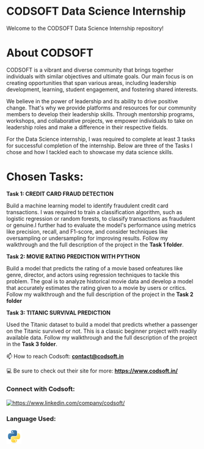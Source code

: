 # CODSOFT Data Science Internship
Welcome to the CODSOFT Data Science Internship repository! 

# About CODSOFT

CODSOFT is a vibrant and diverse community that brings
together individuals with similar objectives and ultimate goals.
Our main focus is on creating opportunities that span various
areas, including leadership development, learning, student
engagement, and fostering shared interests.

We believe in the power of leadership and its ability to drive
positive change. That's why we provide platforms and resources
for our community members to develop their leadership skills.
Through mentorship programs, workshops, and collaborative
projects, we empower individuals to take on leadership roles
and make a difference in their respective fields.

For the Data Science internship, I was required to complete at least
3 tasks for successful completion of the internship.
Below are three of the Tasks I chose and how I tackled each to showcase my data science skills.

# Chosen Tasks:
**Task 1: CREDIT CARD FRAUD DETECTION**

Build a machine learning model to identify fraudulent credit card transactions. I was required to train a classification algorithm, such as logistic regression or random forests, to classify transactions as fraudulent or genuine.I further had to evaluate the model's performance using metrics like precision, recall, and F1-score, and consider techniques like oversampling or undersampling for improving results. Follow my walkthrough and the full description of the project in the **Task 1 folder**.

**Task 2: MOVIE RATING PREDICTION WITH PYTHON**

Build a model that predicts the rating of a movie based onfeatures like genre, director, and actors using regression techniques to tackle this problem.
The goal is to analyze historical movie data and develop a model that accurately estimates the rating given to a movie by users or critics. Follow my walkthrough and the full description of the project in the **Task 2 folder**

**Task 3: TITANIC SURVIVAL PREDICTION**

Used the Titanic dataset to build a model that predicts whether a passenger on the Titanic survived or not. This is a classic beginner project with readily available data. Follow my walkthrough and the full description of the project in the **Task 3 folder**.

📫  How to reach Codsoft: **contact@codsoft.in**
  
💻  Be sure to check out their site for more: **https://www.codsoft.in/**

<h3 align="left">Connect with Codsoft:</h3>
<p align="left">
<a href="https://www.linkedin.com/company/codsoft/" target="blank"><img align="center" src="https://raw.githubusercontent.com/rahuldkjain/github-profile-readme-generator/master/src/images/icons/Social/linked-in-alt.svg" alt="https://www.linkedin.com/company/codsoft/" height="30" width="40" /></a>
</p>

<h3 align="left">Language Used:</h3>
 <img src="https://raw.githubusercontent.com/devicons/devicon/master/icons/python/python-original.svg" alt="python" width="40" height="40"/>


